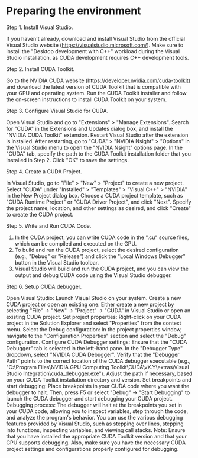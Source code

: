 # Preparing the environment

Step 1. Install Visual Studio.

If you haven't already, download and install Visual Studio from the official Visual Studio website (https://visualstudio.microsoft.com/).
Make sure to install the "Desktop development with C++" workload during the Visual Studio installation, as CUDA development requires C++ development tools.


Step 2. Install CUDA Toolkit.

Go to the NVIDIA CUDA website (https://developer.nvidia.com/cuda-toolkit) and download the latest version of CUDA Toolkit that is compatible with your GPU and operating system.
Run the CUDA Toolkit installer and follow the on-screen instructions to install CUDA Toolkit on your system.


Step 3. Configure Visual Studio for CUDA.

Open Visual Studio and go to "Extensions" > "Manage Extensions".
Search for "CUDA" in the Extensions and Updates dialog box, and install the "NVIDIA CUDA Toolkit" extension.
Restart Visual Studio after the extension is installed.
After restarting, go to "CUDA" > "NVIDIA Nsight" > "Options" in the Visual Studio menu to open the "NVIDIA Nsight" options page.
In the "CUDA" tab, specify the path to the CUDA Toolkit installation folder that you installed in Step 2.
Click "OK" to save the settings.


Step 4. Create a CUDA Project.

In Visual Studio, go to "File" > "New" > "Project" to create a new project.
Select "CUDA" under "Installed" > "Templates" > "Visual C++" > "NVIDIA" in the New Project dialog box.
Choose a CUDA project template, such as "CUDA Runtime Project" or "CUDA Driver Project", and click "Next".
Specify the project name, location, and other settings as desired, and click "Create" to create the CUDA project.


Step 5. Write and Run CUDA Code.

1. In the CUDA project, you can write CUDA code in the ".cu" source files, which can be compiled and executed on the GPU.
2. To build and run the CUDA project, select the desired configuration (e.g., "Debug" or "Release") and click the "Local Windows Debugger" button in the Visual Studio toolbar.
3. Visual Studio will build and run the CUDA project, and you can view the output and debug CUDA code using the Visual Studio debugger.

Step 6. Setup CUDA debugger.

Open Visual Studio: Launch Visual Studio on your system.
Create a new CUDA project or open an existing one: Either create a new project by selecting "File" -> "New" -> "Project" -> "CUDA" in Visual Studio or open an existing CUDA project.
Set project properties: Right-click on your CUDA project in the Solution Explorer and select "Properties" from the context menu.
Select the Debug configuration: In the project properties window, navigate to the "Configuration Properties" section and select the "Debug" configuration.
Configure CUDA Debugger settings:
Ensure that the "CUDA Debugger" tab is selected in the left-hand pane.
In the "Debugger Type" dropdown, select "NVIDIA CUDA Debugger".
Verify that the "Debugger Path" points to the correct location of the CUDA debugger executable (e.g., "C:\Program Files\NVIDIA GPU Computing Toolkit\CUDA\vX.Y\extras\Visual Studio Integration\cuda_debugger.exe"). Adjust the path if necessary, based on your CUDA Toolkit installation directory and version.
Set breakpoints and start debugging: Place breakpoints in your CUDA code where you want the debugger to halt. Then, press F5 or select "Debug" -> "Start Debugging" to launch the CUDA debugger and start debugging your CUDA project.
Debugging process:
The debugger will halt at the breakpoints you set in your CUDA code, allowing you to inspect variables, step through the code, and analyze the program's behavior.
You can use the various debugging features provided by Visual Studio, such as stepping over lines, stepping into functions, inspecting variables, and viewing call stacks.
Note: Ensure that you have installed the appropriate CUDA Toolkit version and that your GPU supports debugging. Also, make sure you have the necessary CUDA project settings and configurations properly configured for debugging.
